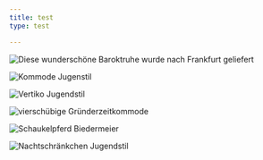 ```yaml
---
title: test
type: test

---
```

![Diese wunderschöne Baroktruhe wurde nach Frankfurt geliefert](/img/rundgang/P1070817.jpg)

![](/img/rundgang/P1070039.jpg "Kommode Jugenstil")

![](/img/rundgang/P1070036.jpg "Vertiko Jugendstil")

![](/img/rundgang/P1070031.jpg "vierschübige Gründerzeitkommode")

![](/img/rundgang/P1070032.jpg "Schaukelpferd Biedermeier")

![](/img/rundgang/P1070030.jpg "Nachtschränkchen Jugendstil")